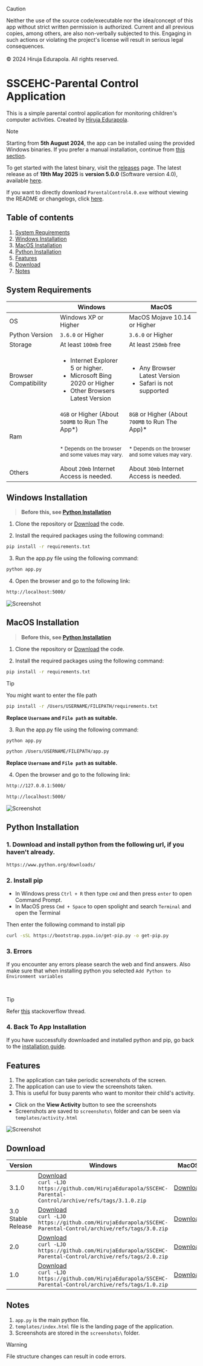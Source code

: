 > [!CAUTION]
> Neither the use of the source code/executable nor the idea/concept of this app without strict written permission is authorized. Current and all previous copies, among others, are also non-verbally subjected to this. Engaging in such actions or violating the project's license will result in serious legal consequences. <br><br> &COPY; 2024 Hiruja Edurapola. All rights reserved.

# SSCEHC-Parental Control Application
This is a simple parental control application for monitoring children's computer activities. Created by [Hiruja Edurapola](https://hirujaedurapola.com).

> [!NOTE]  
> Starting from **5th August 2024**, the app can be installed using the provided Windows binaries. If you prefer a manual installation, continue from [this section](#python-installation).  
>  
> To get started with the latest binary, visit the [releases](https://github.com/HirujaEdurapola/SSCEHC-Parental-Control/releases/) page. The latest release as of **19th May 2025** is **version 5.0.0** (Software version 4.0), available [here](https://github.com/HirujaEdurapola/SSCEHC-Parental-Control/releases/tag/5.0).  
>  
> If you want to directly download `ParentalControl4.0.exe` without viewing the README or changelogs, click [here](https://github.com/HirujaEdurapola/SSCEHC-Parental-Control/releases/download/5.0/ParentalControl4.0.exe).


## Table of contents
1. [System Requirements](#system-requirements)
3. [Windows Installation](#windows-installation)
4. [MacOS Installation](#macos-installation)
5. [Python Installation](#python-installation)
2. [Features](#features)
6. [Download](#download)
6. [Notes](#notes)


## System Requirements
|  | Windows | MacOS |
| ----------- | ----------- | -----------  |
| OS | Windows XP or Higher | MacOS Mojave 10.14 or Higher|
| Python Version | `3.6.0` or Higher |  `3.6.0` or Higher |
| Storage | At least `100mb` free |  At least `250mb` free |
| Browser Compatibility  | <ul><li>Internet Explorer 5 or higher.</li><li>Microsoft Bing 2020 or Higher</li><li>Other Browsers Latest Version</li></ul> |  <ul><li>Any Browser Latest Version</li><li>Safari is not supported</li></ul> |
| Ram | `4GB` or Higher (About `500MB` to Run The App*) <br> <br> <p style="font-size: small;">* Depends on the browser and some values may vary. </p>|  `8GB` or Higher (About `700MB` to Run The App)* <br> <br> <p style="font-size: small;">* Depends on the browser and some values may vary. </p> |
| Others | About `20mb` Internet Access is needed. |  About `30mb` Internet Access is needed. |


## Windows Installation
>**Before this, see [Python Installation](#python-installation)**
1. Clone the repository or [Download](#download) the code.

2. Install the required packages using the following command:
```bash
pip install -r requirements.txt
```
3. Run the app.py file using the following command:
```bash
python app.py
```
4. Open the browser and go to the following link:
```bash
http://localhost:5000/
```

![Screenshot](dataIMG.png)

## MacOS Installation
>**Before this, see [Python Installation](#python-installation)**
1. Clone the repository or [Download](#download) the code.

2. Install the required packages using the following command:

```bash
pip install -r requirements.txt
```

> [!TIP]
> You might want to enter the file path

```bash
pip install -r /Users/USERNAME/FILEPATH/requirements.txt
```
**Replace `Username` and `File path`  as suitable.**

3. Run the app.py file using the following command:
```bash
python app.py
```
```bash
python /Users/USERNAME/FILEPATH/app.py
```
**Replace `Username` and `File path`  as suitable.**

4. Open the browser and go to the following link:
```bash
http://127.0.0.1:5000/
```
```bash
http://localhost:5000/
```

![Screenshot](dataIMG.png)

## Python Installation

### 1. Download and install python from the following url, if you haven't already.
```bash
https://www.python.org/downloads/
```
###  2. Install pip 

- In Windows press `Ctrl + R` then type `cmd` and then press `enter` to open Command Prompt.
- In MacOS press `Cmd + Space` to open spolight and search `Terminal` and open the Terminal

Then enter the following command to install pip

```bash
curl -sSL https://bootstrap.pypa.io/get-pip.py -o get-pip.py
```

### 3. Errors
If you encounter any errors please search the web and find answers. Also make sure that when installing python you selected `Add Python to Environment variables `

<br>

> [!TIP]
> Refer [this](https://stackoverflow.com/questions/17953124/python-is-not-recognized-as-an-internal-or-external-command) stackoverflow thread.

### 4. Back To App Installation
If you have successfully downloaded and installed python and pip, go back to the [installation guide](#windows-installation).


## Features
1. The application can take periodic screenshots of the screen.
2. The application can use to view the screenshots taken.
3. This is useful for busy parents who want to monitor their child's activity.
- Click on the **View Activity** button to see the screenshots
- Screenshots are saved to `screenshots\` folder and can be seen via `templates/activity.html`

![Screenshot](datImage.png)

## Download

| Version | Windows | MacOS |
| ---------- | ---------- | --------- |
| 3.1.0 | [Download](https://github.com/HirujaEdurapola/SSCEHC-Parental-Control/archive/refs/tags/3.1.0.zip) <br> ```curl -LJO https://github.com/HirujaEdurapola/SSCEHC-Parental-Control/archive/refs/tags/3.1.0.zip``` | [Download](https://github.com/HirujaEdurapola/SSCEHC-Parental-Control/archive/refs/tags/3.1.0.zip) |
| 3.0 Stable Release | [Download](https://github.com/HirujaEdurapola/SSCEHC-Parental-Control/archive/refs/tags/3.0.zip) <br> ```curl -LJO https://github.com/HirujaEdurapola/SSCEHC-Parental-Control/archive/refs/tags/3.0.zip``` | [Download](https://github.com/HirujaEdurapola/SSCEHC-Parental-Control/archive/refs/tags/3.0.zip) |
| 2.0 | [Download](https://github.com/HirujaEdurapola/SSCEHC-Parental-Control/archive/refs/tags/2.0.zip) <br> ```curl -LJO https://github.com/HirujaEdurapola/SSCEHC-Parental-Control/archive/refs/tags/2.0.zip``` | [Download](https://github.com/HirujaEdurapola/SSCEHC-Parental-Control/archive/refs/tags/2.0.zip) |
| 1.0 | [Download](https://github.com/HirujaEdurapola/SSCEHC-Parental-Control/archive/refs/tags/1.0.zip) <br> ```curl -LJO https://github.com/HirujaEdurapola/SSCEHC-Parental-Control/archive/refs/tags/1.0.zip``` | [Download](https://github.com/HirujaEdurapola/SSCEHC-Parental-Control/archive/refs/tags/1.0.zip) |


## Notes
1. `app.py` is the main python file.
2. `templates/index.html` file is the landing page of the application.
3. Screenshots are stored in the `screenshots\` folder.
> [!WARNING]
> File structure changes can result in code errors.


